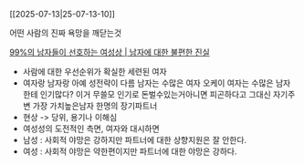 [[2025-07-13|25-07-13-10]]

어떤 사람의 진짜 욕망을 깨닫는것

[99%의 남자들이 선호하는 여성상 | 남자에 대한 불편한 진실](https://www.youtube.com/watch?v=vEsV8Jo8kco&ab_channel=SoundSound%EB%8B%A4%EB%8B%88%EC%97%98)

- 사람에 대한 우선순위가 확실한 세련된 여자
- 여자랑 남자랑 아예 성전략이 다름 남자는 수많은 여자 오케이 여자는 수많은 남자한테 인기많다? 이거 무쓸모 인기로 돈벌수있는거아니면 피곤하다고 그대신 자기주변 가장 가치높은남자 한명의 장기파트너
- 현상 -> 당위, 용기나 이해심
- 여성성의 도전적인 측면, 여자와 대시하면
- 남성 : 사회적 야망은 강하지만 파트너에 대한 상향지원은 잘 안한다. 
- 여성 : 사회적 야망은 약한편이지만 파트너에 대한 야망은 강하다.